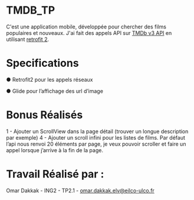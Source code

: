 # TMDB_TP
C'est une application mobile, développée pour chercher des films populaires et nouveaux.
J'ai fait des appels API sur [TMDb v3 API](https://developers.themoviedb.org/3) en utilisant [retrofit 2](https://square.github.io/retrofit/).

# Specifications 
● Retrofit2 pour les appels réseaux

● Glide pour l’affichage des url d’image

# Bonus Réalisés 
1 - Ajouter un ScrollView dans la page détail (trouver un longue description par exemple)
4 - Ajouter un scroll infini pour les listes de films. Par défaut l’api nous renvoi 20 éléments
par page, je veux pouvoir scroller et faire un appel lorsque j’arrive à la fin de la page.

# Travail Réalisé par :
Omar Dakkak - ING2 - TP2.1 - omar.dakkak.elv@eilco-ulco.fr
